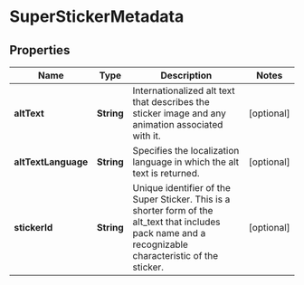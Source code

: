 

# SuperStickerMetadata


## Properties

Name | Type | Description | Notes
------------ | ------------- | ------------- | -------------
**altText** | **String** | Internationalized alt text that describes the sticker image and any animation associated with it. |  [optional]
**altTextLanguage** | **String** | Specifies the localization language in which the alt text is returned. |  [optional]
**stickerId** | **String** | Unique identifier of the Super Sticker. This is a shorter form of the alt_text that includes pack name and a recognizable characteristic of the sticker. |  [optional]



